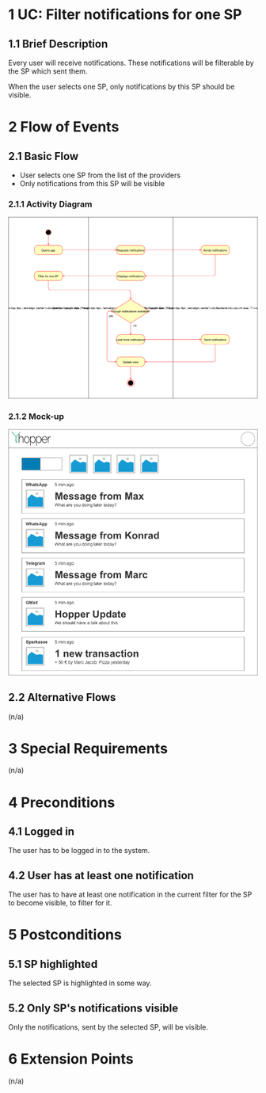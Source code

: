 # 1 UC: Filter notifications for one SP

## 1.1 Brief Description
Every user will receive notifications. These notifications will be filterable by the SP which sent them.

When the user selects one SP, only notifications by this SP should be visible.

# 2 Flow of Events
## 2.1 Basic Flow
- User selects one SP from the list of the providers
- Only notifications from this SP will be visible

### 2.1.1 Activity Diagram
![Organization Application Activity Diagram](./img/uc-filter-for-sp-flow.svg)

### 2.1.2 Mock-up
![Mockup](./mockups/hopper_main.png)

## 2.2 Alternative Flows
(n/a)

# 3 Special Requirements
(n/a)

# 4 Preconditions
## 4.1 Logged in
The user has to be logged in to the system.
## 4.2 User has at least one notification
The user has to have at least one notification in the current filter for the SP to become visible, to filter for it.

# 5 Postconditions
## 5.1 SP highlighted
The selected SP is highlighted in some way.
## 5.2 Only SP's notifications visible
Only the notifications, sent by the selected SP, will be visible.
 
# 6 Extension Points
(n/a)
